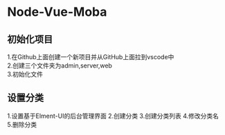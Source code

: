 # Node-Vue-Moba

## 初始化项目
1.在Github上面创建一个新项目并从GitHub上面拉到vscode中  
2.创建三个文件夹为admin,server,web  
3.初始化文件

## 设置分类
1.设置基于Elment-UI的后台管理界面
2.创建分类
3.创建分类列表
4.修改分类名
5.删除分类